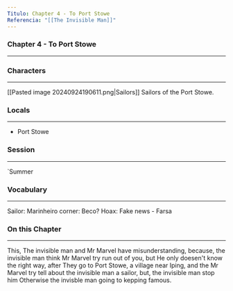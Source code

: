 ```yaml
---
Titulo: Chapter 4 - To Port Stowe
Referencia: "[[The Invisible Man]]"
---
```

### Chapter 4 - To Port Stowe
---
### Characters
---
[[Pasted image 20240924190611.png|Sailors]]
Sailors of the Port Stowe.
### Locals
---
- Port Stowe
### Session
---
`Summer
### Vocabulary
---
Sailor: Marinheiro
corner: Beco?
Hoax: Fake news - Farsa
### On this Chapter
---
This, The invisible man and Mr Marvel have misunderstanding, because, the invisible man think Mr Marvel try run out of you, but He only doesen't know the right way, after They go to Port Stowe, a village near Iping, and the Mr Marvel try tell about the invisible man a sailor, but, the invisible man stop him Otherwise the invisble man going to kepping famous. 